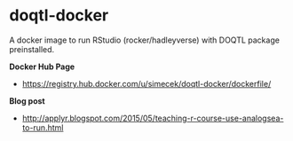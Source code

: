 # doqtl-docker

A docker image to run RStudio (rocker/hadleyverse) with DOQTL package preinstalled.

**Docker Hub Page**
* https://registry.hub.docker.com/u/simecek/doqtl-docker/dockerfile/

**Blog post**
* http://applyr.blogspot.com/2015/05/teaching-r-course-use-analogsea-to-run.html
